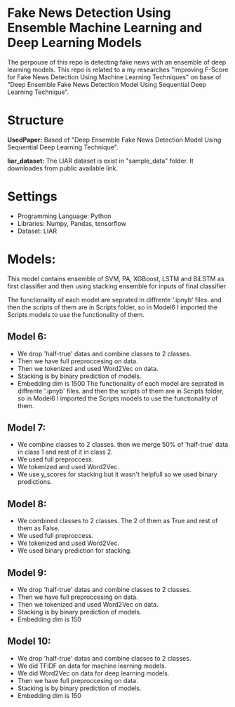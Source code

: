 # Fake News Detection Using Ensemble Machine Learning and Deep Learning Models
The perpouse of this repo is detecting fake news with an ensemble of deep learning models. 
This repo is related to a my researches "Improving F-Score for Fake News Detection Using Machine Learning Techniques" on base of "Deep Ensemble Fake News Detection Model Using Sequential Deep Learning Technique".

# Structure

**UsedPaper:** Based of "Deep Ensemble Fake News Detection Model Using Sequential Deep Learning Technique".

**liar_dataset:** The LIAR dataset is exist in "sample_data" folder. It downloades from public available link.

# Settings

- Programming Language: Python
- Libraries: Numpy, Pandas, tensorflow
- Dataset: LIAR

# Models:
This model contains ensemble of SVM, PA, XGBoost, LSTM and BiLSTM as first classifier and then using stacking ensemble for inputs of final classifier

The functionality of each model are seprated in diffrente '.ipnyb' files. and then the scripts of them are in Scripts folder, so in Model6 I imported the Scripts models to use the functionality of them.

## Model 6:
- We drop 'half-true' datas and combine classes to 2 classes.
- Then we have full preproccesing on data.
- Then we tokenized and used Word2Vec on data.
- Stacking is by binary prediction of models.
- Embedding dim is 1500
The functionality of each model are seprated in diffrente '.ipnyb' files. and then the scripts of them are in Scripts folder, so in Model6 I imported the Scripts models to use the functionality of them.


## Model 7:
- We combine classes to 2 classes. then we merge 50% of 'half-true' data in class 1 and rest of it in class 2.
- We used full preproccess.
- We tokenized and used Word2Vec.
- We use y_scores for stacking but it wasn't helpfull so we used binary predictions.

## Model 8:
- We combined classes to 2 classes. The 2 of them as True and rest of them as False.
- We used full preproccess.
- We tokenized and used Word2Vec.
- We used binary prediction for stacking.

## Model 9:
- We drop 'half-true' datas and combine classes to 2 classes.
- Then we have full preproccesing on data.
- Then we tokenized and used Word2Vec on data.
- Stacking is by binary prediction of models.
- Embedding dim is 150
  
## Model 10:
- We drop 'half-true' datas and combine classes to 2 classes.
- We did TFIDF on data for machine learning models.
- We did Word2Vec on data for deep learning models.
- Then we have full preproccesing on data.
- Stacking is by binary prediction of models.
- Embedding dim is 150




